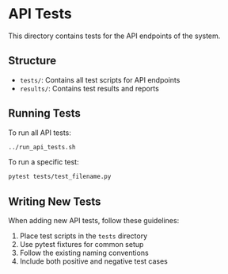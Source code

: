 # API Tests

This directory contains tests for the API endpoints of the system.

## Structure

- `tests/`: Contains all test scripts for API endpoints
- `results/`: Contains test results and reports

## Running Tests

To run all API tests:

```bash
../run_api_tests.sh
```

To run a specific test:

```bash
pytest tests/test_filename.py
```

## Writing New Tests

When adding new API tests, follow these guidelines:

1. Place test scripts in the `tests` directory
2. Use pytest fixtures for common setup
3. Follow the existing naming conventions
4. Include both positive and negative test cases
